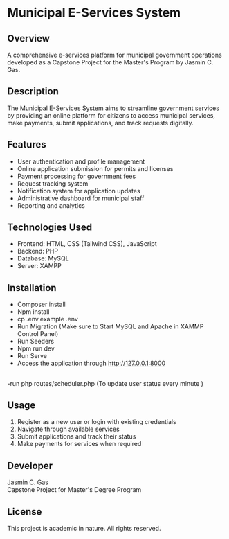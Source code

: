 # Municipal E-Services System

## Overview
A comprehensive e-services platform for municipal government operations developed as a Capstone Project for the Master's Program by Jasmin C. Gas.

## Description
The Municipal E-Services System aims to streamline government services by providing an online platform for citizens to access municipal services, make payments, submit applications, and track requests digitally.

## Features
- User authentication and profile management
- Online application submission for permits and licenses
- Payment processing for government fees
- Request tracking system
- Notification system for application updates
- Administrative dashboard for municipal staff
- Reporting and analytics

## Technologies Used
- Frontend: HTML, CSS (Tailwind CSS), JavaScript
- Backend: PHP
- Database: MySQL
- Server: XAMPP

## Installation
-  Composer install
- Npm install
- cp .env.example .env
- Run Migration (Make sure to Start MySQL and Apache in XAMMP Control Panel)
- Run Seeders
- Npm run dev
- Run Serve
- Access the application through http://127.0.0.1:8000

##
-run php routes/scheduler.php (To update user status every minute )

## Usage
1. Register as a new user or login with existing credentials
2. Navigate through available services
3. Submit applications and track their status
4. Make payments for services when required

## Developer
Jasmin C. Gas  
Capstone Project for Master's Degree Program

## License
This project is academic in nature. All rights reserved.
